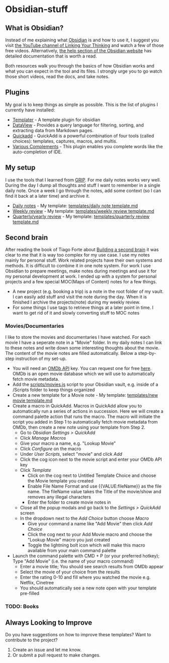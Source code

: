 # Obsidian-stuff
## What is Obsidian?
Instead of me explaining what [Obsidian](https://obsidian.md) is and how to use it, I suggest you visit [the YouTube channel of Linking Your Thinking](https://www.youtube.com/watch?v=QgbLb6QCK88&list=PL3NaIVgSlAVLHty1-NuvPa9V0b0UwbzBd) and watch a few of those free videos. Alternatively, [the help section of the Obsidian website](https://help.obsidian.md/Start+here) has detailed documentation that is worth a read.

Both resources walk you through the basics of how Obsidian works and what you can expect in the tool and its files. I strongly urge you to go watch those short videos, read the docs, and take notes. 
## Plugins
My goal is to keep things as simple as possible. This is the list of plugins I currently have installed:
- [Templater](https://github.com/SilentVoid13/Templater) - A template plugin for obsidian 
- [DataView](https://github.com/blacksmithgu/obsidian-dataview) - Provides a query language for filtering, sorting, and extracting data from Markdown pages. 
- [Quickadd](https://github.com/chhoumann/quickadd) - QuickAdd is a powerful combination of four tools (called choices): templates, captures, macros, and multis.
- [Various Complements](https://github.com/tadashi-aikawa/obsidian-various-complements-plugin) - This plugin enables you complete words like the auto-completion of IDE.

## My setup
I use the tools that I learned from [GRIP](https://gripbook.com/). For me daily notes works very well. During the day I dump all thoughts and stuff I want to remember in a single daily note. Once a week I go through the notes, add some context (so I can find it back at a later time) and archive it.
- [Daily notes](https://help.obsidian.md/Plugins/Daily+notes) - My template: [templates/daily note template.md](templates/daily%20note%20template.md)
- [Weekly review](https://rickpastoor.com/sections/weeklyreview.html) - My template: [templates/weekly review template.md](templates/weekly%20review%20template.md)
- [Quarterly/yearly review](https://rickpastoor.substack.com/p/making-your-goals-happen) - My template: [templates/quarterly review template.md](templates/quarterly%20review%20template.md)

## Second brain
After reading the book of Tiago Forte about [Building a second brain](https://fortelabs.com/blog/basboverview/) it was clear to me that it is way too complex for my use case. I use my notes mainly for personal stuff. Work related projects have their own systems and methods. It is difficult to combine it in one note system. For work I use Obsidian to prepare meetings, make notes during meetings and use it for my personal development at work.
I ended up with a system for personal projects and a few special MOC(Maps of Content) notes for a few things.
- A new project (e.g. booking a trip) is a note in the root folder of my vault. I can easily add stuff and visit the note during the day. When it is finished I archive the projects(note) during my weekly review.
- For some things I use tags to retrieve things at a later point in time. I want to get rid of it and slowly converting stuff to MOC notes

### Movies/Documentaries 
I like to store the movies and documentaries I have watched. For each movie I have a seperate note in a "Movie" folder. In my daily notes I can link to these notes and write down some interesting thoughts about the movie. The content of the movie notes are filled automatically. Below a step-by-step instruction of my set-up.

- You will need an [OMDb API](http://www.omdbapi.com/) key. You can request one for free [here](http://www.omdbapi.com/apikey.aspx). OMDb is an open movie database which we will use to automatically fetch movie metadata.
- Add the [scripts/movies.js](scripts/movies.js) script to your Obsidian vault, e.g. inside of a /Scripts folder to keep things organized
- Create a new template for a Movie note - My template: [templates/new movie template.md](templates/new%20movie%20template.md)
- Create a macro in QuickAdd. Macros in QuickAdd allow you to automatically run a series of actions in succession. Here we will create a command palette action that runs the macro. The macro will initiate the script you added in Step 1 to automatically fetch movie metadata from OMDb, then create a new note using your template from Step 2.
  - Go to _Obsidian Settings > QuickAdd_
  - Click _Manage Macros_
  - Give your macro a name, e.g. "Lookup Movie"
  - Click _Configure_ on the macro
  - Under _User Scripts_, select "movie" and click _Add_
  - Click the cog icon next to the movie script and enter your OMDb API key
  - Click _Template_
    - Click on the cog next to Untitled Template Choice and choose the Movie template you created
    - Enable File Name Format and use {{VALUE:fileName}} as the file name. The fileName value takes the Title of the movie/show and removes any illegal characters
    - Enter the folder to create movie notes in
  - Close all the popup modals and go back to the _Settings > QuickAdd_ screen
  - In the dropdown next to the _Add Choice_ button choose _Macro_
    - Give your command a name like "Add Movie" then click _Add Choice_
    - Click the cog next to your Add Movie macro and choose the "Lookup Movie" macro you just created
    - Toggle the lightning bolt icon which will make this macro available from your main command palette
- Launch the command palette with CMD + P (or your preferred hotkey); Type "Add Movie" (i.e. the name of your macro command)
  - Enter a movie title; You should see search results from OMDb appear
  - Select the movie of your choice from the results
  - Enter the rating 0-10 and fill where you watched the movie e.g. Netflix, Cinetree
  - You should automatically see a new note open with your template pre-filled

### TODO: Books


## Always Looking to Improve
Do you have suggestions on how to improve these templates? Want to contribute to the project?
1. Create an issue and let me know.
2. Or submit a pull request to make changes.

